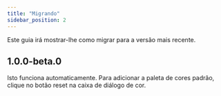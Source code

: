 ```yaml
---
title: "Migrando"
sidebar_position: 2
---
```


Este guia irá mostrar-lhe como migrar para a versão mais recente.

## 1.0.0-beta.0

Isto funciona automaticamente. Para adicionar a paleta de cores padrão, clique no botão reset na caixa de diálogo de cor.
